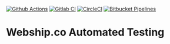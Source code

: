 [![Github Actions](https://github.com/webshipco/webshipco-automated-testing/actions/workflows/github-actions.yml/badge.svg?branch=main)](https://github.com/webshipco/webshipco-automated-testing/actions)
[![Gitlab CI](https://gitlab.com/webshipco/webshipco-automated-testing/badges/main/pipeline.svg?job=karma&key_text=Gitlab+CI&key_width=60)](https://gitlab.com/webshipco/webshipco-automated-testing/-/pipelines)
[![CircleCI](https://dl.circleci.com/status-badge/img/gh/webshipco/webshipco-automated-testing/tree/main.svg?style=svg)](https://dl.circleci.com/status-badge/redirect/gh/webshipco/webshipco-automated-testing/tree/main)
[![Bitbucket Pipelines](https://img.shields.io/bitbucket/pipelines/webshipco/webship-js/1.0.x)](https://bitbucket.org/webshipco/webship-js/pipelines)
# Webship.co Automated Testing
